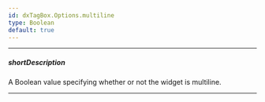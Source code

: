```yaml
---
id: dxTagBox.Options.multiline
type: Boolean
default: true
---
```

---
##### shortDescription
A Boolean value specifying whether or not the widget is multiline.

---
